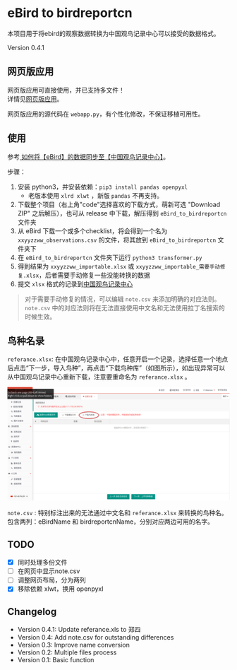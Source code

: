 # eBird to birdreportcn

本项目用于将ebird的观察数据转换为中国观鸟记录中心可以接受的数据格式。

Version 0.4.1

## 网页版应用

网页版应用可直接使用，并已支持多文件！  
详情见<a href="https://xebird.lijiankun.com/eBird_to_birdreportcn/" target="_blank">网页版应用</a>。

网页版应用的源代码在 `webapp.py`，有个性化修改，不保证移植可用性。

## 使用
参考[ 如何将【eBird】的数据同步至【中国观鸟记录中心】](https://mp.weixin.qq.com/s/i17984F6CRl2v_g7fcmu5g)。

步骤：

1. 安装 python3，并安装依赖：`pip3 install pandas openpyxl`
   - 老版本使用 `xlrd xlwt` ，新版 `pandas` 不再支持。
2. 下载整个项目（右上角"code"选择喜欢的下载方式，萌新可选 "Download ZIP" 之后解压），也可从 release 中下载，解压得到 `eBird_to_birdreportcn` 文件夹
3. 从 eBird 下载一个或多个checklist，将会得到一个名为 `xxyyzzww_observations.csv` 的文件，将其放到 `eBird_to_birdreportcn` 文件夹下
4. 在 `eBird_to_birdreportcn` 文件夹下运行 `python3 transformer.py`
5. 得到结果为 `xxyyzzww_importable.xlsx` 或 `xxyyzzww_importable_需要手动修复.xlsx`，后者需要手动修复一些没能转换的数据
6. 提交 `xlsx` 格式的记录到[中国观鸟记录中心](http://www.birdrecord.cn/)

> 对于需要手动修复的情况，可以编辑 `note.csv` 来添加明确的对应法则。 `note.csv` 中的对应法则将在无法直接使用中文名和无法使用拉丁名搜索的时候生效。

## 鸟种名录

`referance.xlsx`: 在中国观鸟记录中心中，任意开启一个记录，选择任意一个地点后点击“下一步，导入鸟种”，再点击“下载鸟种库”（如图所示），如出现异常可以从中国观鸟记录中心重新下载，注意要重命名为 `referance.xlsx` 。

![](how_to_get_referance_xls.png)



`note.csv` : 特别标注出来的无法通过中文名和 `referance.xlsx` 来转换的鸟种名。包含两列：eBirdName 和 birdreportcnName，分别对应两边可用的名字。


## TODO

- [x] 同时处理多份文件  
- [ ] 在网页中显示note.csv
- [ ] 调整网页布局，分为两列
- [x] 移除依赖 xlwt，换用 openpyxl  

## Changelog

- Version 0.4.1: Update referance.xls to 郑四
- Version 0.4: Add note.csv for outstanding differences
- Version 0.3: Improve name conversion
- Version 0.2: Multiple files process
- Version 0.1: Basic function
